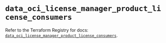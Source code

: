 # `data_oci_license_manager_product_license_consumers`

Refer to the Terraform Registry for docs: [`data_oci_license_manager_product_license_consumers`](https://registry.terraform.io/providers/oracle/oci/7.19.0/docs/data-sources/license_manager_product_license_consumers).
